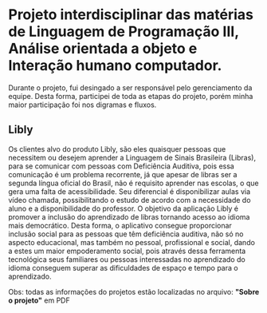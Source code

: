 # Projeto interdisciplinar das matérias de Linguagem de Programação III, Análise orientada a objeto e Interação humano computador.

Durante o projeto, fui desingado a ser responsável pelo gerenciamento da equipe. Desta forma, participei de toda as etapas do projeto, porém minha maior participação foi nos digramas e fluxos.


## Libly 
  Os clientes alvo do produto Libly, são eles quaisquer pessoas que necessitem ou desejem aprender  a  Linguagem  de  Sinais  Brasileira  (Libras), para  se  comunicar  com  pessoas  com Deficiência Auditiva, pois essa comunicação é um problema recorrente, já que apesar de libras ser a segunda língua oficial do Brasil, não é requisito aprender nas escolas, o que gera uma falta de acessibilidade. Seu  diferencial é disponibilizar aulas via vídeo chamada, possibilitando o estudo de acordo com a necessidade do aluno e a disponibilidade do professor. O objetivo da aplicação Libly é promover a inclusão do aprendizado de libras tornando   acesso ao idioma mais democrático. Desta forma, o aplicativo consegue proporcionar inclusão social para as pessoas que têm deficiência auditiva, não só no aspecto educacional, mas também no pessoal, profissional e social, dando a estes um maior empoderamento social, pois através dessa ferramenta  tecnológica  seus  familiares  ou  pessoas  interessadas  no  aprendizado  do  idioma conseguem superar as dificuldades de espaço e tempo para o aprendizado. 


Obs: todas as informações  do projetos estão localizadas no arquivo: **"Sobre o projeto"** em PDF 



